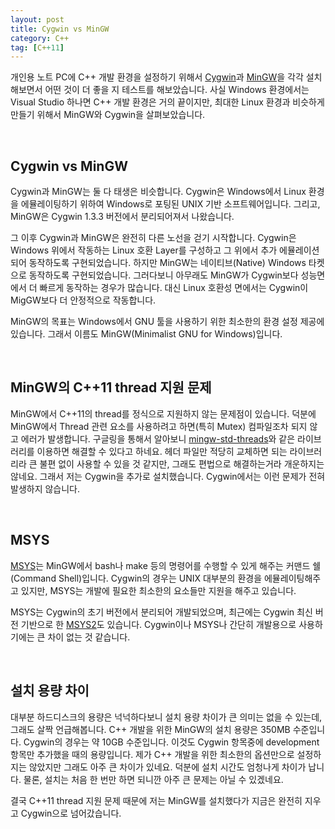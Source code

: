 ```yaml
---
layout: post
title: Cygwin vs MinGW
category: C++
tag: [C++11]
---
```


개인용 노트 PC에 C++ 개발 환경을 설정하기 위해서 [Cygwin](https://www.cygwin.com/)과
[MinGW](http://www.mingw.org/)을 각각 설치해보면서 어떤 것이 더 좋을 지 테스트를
해보았습니다. 사실 Windows 환경에서는 Visual Studio 하나면 C++ 개발 환경은 거의
끝이지만, 최대한 Linux 환경과 비슷하게 만들기 위해서 MinGW와 Cygwin을 살펴보았습니다.

<br>

## Cygwin vs MinGW

Cygwin과 MinGW는 둘 다 태생은 비슷합니다. Cygwin은 Windows에서 Linux 환경을 에뮬레이팅하기
위하여 Windows로 포팅된 UNIX 기반 소프트웨어입니다. 그리고, MinGW은 Cygwin 1.3.3 버전에서
분리되어져서 나왔습니다.

그 이후 Cygwin과 MinGW은 완전히 다른 노선을 걷기 시작합니다.
Cygwin은 Windows 위에서 작동하는 Linux 호환 Layer를 구성하고 그 위에서 추가 에뮬레이션되어
동작하도록 구현되었습니다. 하지만 MinGW는 네이티브(Native) Windows 타켓으로 동작하도록
구현되었습니다. 그러다보니 아무래도 MinGW가 Cygwin보다 성능면에서 더 빠르게 동작하는 경우가
많습니다. 대신 Linux 호환성 면에서는 Cygwin이 MigGW보다 더 안정적으로 작동합니다.

MinGW의 목표는 Windows에서 GNU 툴을 사용하기 위한 최소한의 환경 설정 제공에 있습니다.
그래서 이름도 MinGW(Minimalist GNU for Windows)입니다.

<br>

## MinGW의 C++11 thread 지원 문제

MinGW에서 C++11의 thread를 정식으로 지원하지 않는 문제점이 있습니다.
덕분에 MinGW에서 Thread 관련 요소를 사용하려고 하면(특히 Mutex) 컴파일조차 되지 않고
에러가 발생합니다. 구글링을 통해서 알아보니 [mingw-std-threads](https://github.com/meganz/mingw-std-threads)와
같은 라이브러리를 이용하면 해결할 수 있다고 하네요. 헤더 파일만 적당히 교체하면 되는 라이브러리라
큰 불편 없이 사용할 수 있을 것 같지만, 그래도 편법으로 해결하는거라 개운하지는 않네요.
그래서 저는 Cygwin을 추가로 설치했습니다. Cygwin에서는 이런 문제가 전혀 발생하지 않습니다.

<br>

## MSYS

[MSYS](http://www.mingw.org/wiki/MSYS)는 MinGW에서 bash나 make 등의 명령어를 수행할 수 있게
해주는 커맨드 쉘(Command Shell)입니다. Cygwin의 경우는 UNIX 대부분의 환경을 에뮬레이팅해주고 있지만,
MSYS는 개발에 필요한 최소한의 요소들만 지원을 해주고 있습니다.

MSYS는 Cygwin의 초기 버전에서 분리되어 개발되었으며,
최근에는 Cygwin 최신 버전 기반으로 한 [MSYS2](http://www.msys2.org/)도 있습니다.
Cygwin이나 MSYS나 간단히 개발용으로 사용하기에는 큰 차이 없는 것 같습니다.

<br>

## 설치 용량 차이

대부분 하드디스크의 용량은 넉넉하다보니 설치 용량 차이가 큰 의미는 없을 수 있는데,
그래도 살짝 언급해봅니다. C++ 개발을 위한 MinGW의 설치 용량은 350MB 수준입니다.
Cygwin의 경우는 약 10GB 수준입니다.
이것도 Cygwin 항목중에 development 항목만 추가했을 때의 용량입니다.
제가 C++ 개발을 위한 최소한의 옵션만으로 설정하지는 않았지만 그래도 아주 큰 차이가 있네요.
덕분에 설치 시간도 엄청나게 차이가 납니다.
물론, 설치는 처음 한 번만 하면 되니깐 아주 큰 문제는 아닐 수 있겠네요.

결국 C++11 thread 지원 문제 때문에 저는 MinGW를 설치했다가 지금은 완전히 지우고
Cygwin으로 넘어갔습니다.
